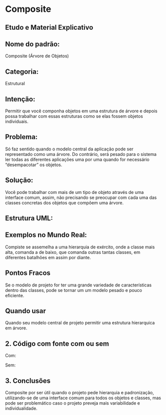 # Composite

## Etudo e Material Explicativo 

## Nome do padrão: 
Composite (Árvore de Objetos)

## Categoria: 
Estrutural

## Intenção: 
Permitir que você componha objetos em uma estrutura de árvore e depois possa trabalhar com essas estruturas como se elas fossem objetos individuais. 

## Problema: 
Só faz sentido quando o modelo central da aplicação pode ser representado como uma árvore. Do contrário, será pesado para o sistema ler todas as diferentes aplicações uma por uma quando for necessário “desempacotar” os objetos. 

## Solução:
 Você pode trabalhar com mais de um tipo de objeto através de uma interface comum, assim, não precisando se preocupar com cada uma das classes concretas dos objetos que compõem uma árvore. 

## Estrutura UML:


## Exemplos no Mundo Real:

Compiste se assemelha a uma hierarquia de exército, onde a classe mais alta, comanda a de baixo, que comanda outras tantas classes, em diferentes batalhões em assim por diante. 

## Pontos Fracos
Se o modelo de projeto for ter uma grande variedade de características dentro das classes, pode se tornar um um modelo pesado e pouco eficiente. 

## Quando usar
Quando seu modelo central de projeto permitir uma estrutura hierarquica em árvore. 

## 2. Código com fonte com ou sem 
Com:

Sem:

## 3. Conclusões 
Composite por ser útil quando o projeto pede hierarquia e padronização, utilizando-se de uma interface comum para todos os objetos e classes, mas pode ser problemático caso o projeto preveja mais variabilidade e individualidade. 
